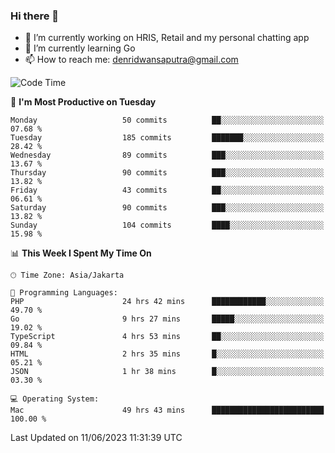 ### Hi there 👋

- 🔭 I’m currently working on HRIS, Retail and my personal chatting app
- 🌱 I’m currently learning Go
- 📫 How to reach me: denridwansaputra@gmail.com


<!--START_SECTION:waka-->
![Code Time](http://img.shields.io/badge/Code%20Time-3%2C280%20hrs%2030%20mins-blue)

📅 **I'm Most Productive on Tuesday** 

```text
Monday                   50 commits          ██░░░░░░░░░░░░░░░░░░░░░░░   07.68 % 
Tuesday                  185 commits         ███████░░░░░░░░░░░░░░░░░░   28.42 % 
Wednesday                89 commits          ███░░░░░░░░░░░░░░░░░░░░░░   13.67 % 
Thursday                 90 commits          ███░░░░░░░░░░░░░░░░░░░░░░   13.82 % 
Friday                   43 commits          ██░░░░░░░░░░░░░░░░░░░░░░░   06.61 % 
Saturday                 90 commits          ███░░░░░░░░░░░░░░░░░░░░░░   13.82 % 
Sunday                   104 commits         ████░░░░░░░░░░░░░░░░░░░░░   15.98 % 
```


📊 **This Week I Spent My Time On** 

```text
🕑︎ Time Zone: Asia/Jakarta

💬 Programming Languages: 
PHP                      24 hrs 42 mins      ████████████░░░░░░░░░░░░░   49.70 % 
Go                       9 hrs 27 mins       █████░░░░░░░░░░░░░░░░░░░░   19.02 % 
TypeScript               4 hrs 53 mins       ██░░░░░░░░░░░░░░░░░░░░░░░   09.84 % 
HTML                     2 hrs 35 mins       █░░░░░░░░░░░░░░░░░░░░░░░░   05.21 % 
JSON                     1 hr 38 mins        █░░░░░░░░░░░░░░░░░░░░░░░░   03.30 % 

💻 Operating System: 
Mac                      49 hrs 43 mins      █████████████████████████   100.00 % 
```


 Last Updated on 11/06/2023 11:31:39 UTC
<!--END_SECTION:waka-->
